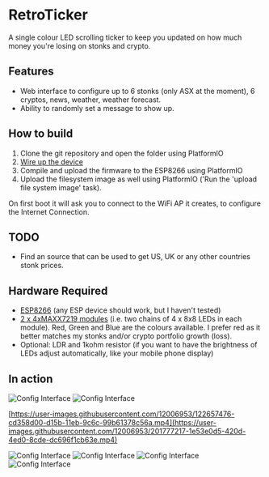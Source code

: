 # RetroTicker
 A single colour LED scrolling ticker to keep you updated on how much money you're losing on stonks and crypto.
 
## Features

* Web interface to configure up to 6 stonks (only ASX at the moment), 6 cryptos, news, weather, weather forecast.
* Ability to randomly set a message to show up.

## How to build

1) Clone the git repository and open the folder using PlatformIO
2) [Wire up the device](design)
3) Compile and upload the firmware to the ESP8266 using PlatformIO
4) Upload the filesystem image as well using PlatformIO ('Run the 'upload file system image' task).

On first boot it will ask you to connect to the WiFi AP it creates, to configure the Internet Connection.

## TODO

* Find an source that can be used to get US, UK or any other countries stonk prices.

## Hardware Required

* [ESP8266](https://www.aliexpress.com/item/32651747570.html) (any ESP device should work, but I haven't tested)
* [2 x 4xMAXX7219 modules](https://www.aliexpress.com/item/4001131640516.html) (i.e. two chains of 4 x 8x8 LEDs in each module). Red, Green and Blue are the colours available. I prefer red as it better matches my stonks and/or crypto portfolio growth (loss).
* Optional: LDR and 1kohm resistor (if you want to have the brightness of LEDs adjust automatically, like your mobile phone display)

## In action
![Config Interface](media/front_1.jpg)
![Config Interface](media/front_2.jpg)

[https://user-images.githubusercontent.com/12006953/122657476-cd358d00-d15b-11eb-9c6c-99b61378c56a.mp4](https://user-images.githubusercontent.com/12006953/201777217-1e53e0d5-420d-4ed0-8cde-dc696f1cb63e.mp4)

![Config Interface](media/config_1.jpg)
![Config Interface](media/config_2.jpg)
![Config Interface](media/config_3.jpg)
![Config Interface](media/config_5.jpg)


